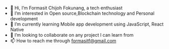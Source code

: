 - 👋 Hi, I’m Formasit Chijoh Fokunang, a tech enthusiast
- 👀 I’m interested in Open source,Blockchain technology and Personal development 
- 🌱 I’m currently learning Mobile app development using JavaScript, React Native
- 💞️ I’m looking to collaborate on any project I can learn from
- 📫 How to reach me through formasitf@gmail.com

<!---
Formasitchijoh/Formasitchijoh is a ✨ special ✨ repository because its `README.md` (this file) appears on your GitHub profile.
You can click the Preview link to take a look at your changes.
--->
